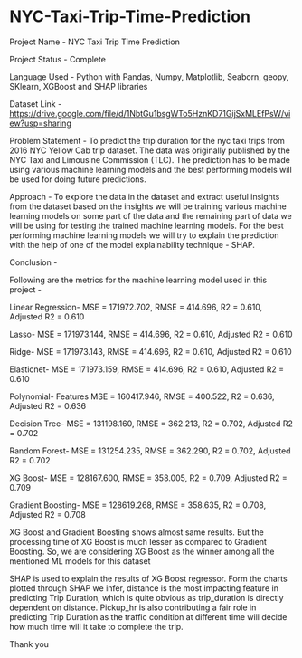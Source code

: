 # NYC-Taxi-Trip-Time-Prediction

Project Name - NYC Taxi Trip Time Prediction

Project Status - Complete

Language Used - Python with Pandas, Numpy, Matplotlib, Seaborn, geopy, SKlearn, XGBoost and SHAP libraries

Dataset Link - https://drive.google.com/file/d/1NbtGu1bsgWTo5HznKD71GijSxMLEfPsW/view?usp=sharing

Problem Statement - To predict the trip duration for the nyc taxi trips from 2016 NYC Yellow Cab trip dataset. The data was originally published by the NYC Taxi and Limousine Commission (TLC). The prediction has to be made using various machine learning models and the best performing models will be used for doing future predictions.

Approach - To explore the data in the dataset and extract useful insights from the dataset based on the insights we will be training various machine learning models on some part of the data and the remaining part of data we will be using for testing the trained machine learning models. For the best performing machine learning models we will try to explain the prediction with the help of one of the model explainability technique - SHAP.

Conclusion -

Following are the metrics for the machine learning model used in this project - 

Linear Regression- 	MSE = 171972.702, RMSE = 414.696, R2 = 0.610, Adjusted R2 = 0.610

Lasso-	MSE = 171973.144, RMSE = 414.696, R2 = 0.610, Adjusted R2 = 0.610

Ridge-	MSE = 171973.143, RMSE = 414.696, R2 = 0.610, Adjusted R2 = 0.610

Elasticnet-	MSE = 171973.159, RMSE = 414.696, R2 = 0.610, Adjusted R2 = 0.610

Polynomial- Features	MSE = 160417.946, RMSE = 400.522, R2 = 0.636, Adjusted R2 = 0.636

Decision Tree-	MSE = 131198.160, RMSE = 362.213, R2 = 0.702, Adjusted R2 = 0.702

Random Forest-	MSE = 131254.235, RMSE = 362.290, R2 = 0.702, Adjusted R2 = 0.702

XG Boost-	MSE = 128167.600, RMSE = 358.005, R2 = 0.709, Adjusted R2 = 0.709

Gradient Boosting-	MSE = 128619.268, RMSE = 358.635, R2 = 0.708, Adjusted R2 = 0.708

XG Boost and Gradient Boosting shows almost same results. But the processing time of XG Boost is much lesser as compared to Gradient Boosting. So, we are considering XG Boost as the winner among all the mentioned ML models for this dataset

SHAP is used to explain the results of XG Boost regressor. Form the charts plotted through SHAP we infer, distance is the most impacting feature in predicting Trip Duration, which is quite obvious as trip_duration is directly dependent on distance. Pickup_hr is also contributing a fair role in predicting Trip Duration as the traffic condition at different time will decide how much time will it take to complete the trip.

Thank you


